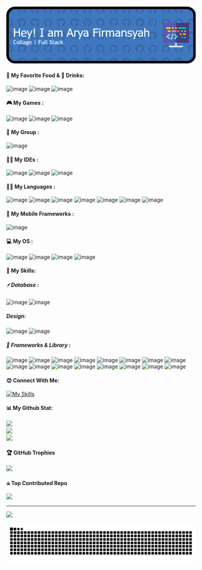 ![header](/img/github-header-image.png)

<!--
**Arya121503/Arya121503** is a ✨ _special_ ✨ repository because its `README.md` (this file) appears on your GitHub profile.

Here are some ideas to get you started:

- 🔭 I’m currently working on ...
- 🌱 I’m currently learning ...
- 👯 I’m looking to collaborate on ...
- 🤔 I’m looking for help with ...
- 💬 Ask me about ...
- 📫 How to reach me: ...
- 😄 Pronouns: ...
- ⚡ Fun fact: ...
-->
#### 🍔 My Favorite Food & 🍵 Drinks:


![image](https://img.shields.io/badge/KFC-F40027?style=for-the-badge&logo=kfc&logoColor=white)
![image](https://img.shields.io/badge/McDonald's-FBC817?style=for-the-badge&logo=McDonald's&logoColor=white) ![image](https://img.shields.io/badge/Grab-00B14F?style=for-the-badge&logo=grab&logoColor=white)

#### 🎮 My Games :

![image](https://img.shields.io/badge/Epic%20Games-313131?style=for-the-badge&logo=Epic%20Games&logoColor=white) ![image](https://img.shields.io/badge/Riot_Games-D32936?style=for-the-badge&logo=riot-games&logoColor=white)
![image](https://img.shields.io/badge/Steam-000000?style=for-the-badge&logo=steam&logoColor=white)

#### 🤜  My Group :
![image](https://img.shields.io/badge/Discord-5865F2?style=for-the-badge&logo=discord&logoColor=white)

#### 👩‍💻 My IDEs :
![image](https://img.shields.io/badge/Android_Studio-3DDC84?style=for-the-badge&logo=android-studio&logoColor=white) ![image](https://img.shields.io/badge/Colab-F9AB00?style=for-the-badge&logo=googlecolab&color=525252) ![image](https://img.shields.io/badge/VSCode-0078D4?style=for-the-badge&logo=visual%20studio%20code&logoColor=white)

#### 👩‍💻 My Languages :
![image](https://img.shields.io/badge/HTML5-E34F26?style=for-the-badge&logo=html5&logoColor=white) ![image](https://img.shields.io/badge/CSS3-1572B6?style=for-the-badge&logo=css3&logoColor=white) ![image](https://img.shields.io/badge/JavaScript-323330?style=for-the-badge&logo=javascript&logoColor=F7DF1E) ![image](https://img.shields.io/badge/PHP-777BB4?style=for-the-badge&logo=php&logoColor=white) ![image](https://img.shields.io/badge/Python-FFD43B?style=for-the-badge&logo=python&logoColor=blue) ![image](https://img.shields.io/badge/TypeScript-007ACC?style=for-the-badge&logo=typescript&logoColor=white) ![image](https://img.shields.io/badge/C%2B%2B-00599C?style=for-the-badge&logo=c%2B%2B&logoColor=white)

#### 📱 My Mobile Frameworks :
![image](https://img.shields.io/badge/NativeScript-3655FF?style=for-the-badge&logo=NativeScript&logoColor=black)

#### 💻 My OS :
![image](https://img.shields.io/badge/Android-3DDC84?style=for-the-badge&logo=android&logoColor=white) ![image](https://img.shields.io/badge/Kali_Linux-557C94?style=for-the-badge&logo=kali-linux&logoColor=white) ![image](https://img.shields.io/badge/Unraid-F15A2C?style=for-the-badge&logo=unraid&logoColor=white) ![image](https://img.shields.io/badge/Windows_11-0078d4?style=for-the-badge&logo=windows-11&logoColor=white)

#### 📖 My Skills:

##### ⚡ Database :
![image](https://img.shields.io/badge/dbeaver-382923?style=for-the-badge&logo=dbeaver&logoColor=white) ![image](https://img.shields.io/badge/MySQL-005C84?style=for-the-badge&logo=mysql&logoColor=white)
##### Design:
![image](https://img.shields.io/badge/Figma-F24E1E?style=for-the-badge&logo=figma&logoColor=whit) ![image](https://img.shields.io/badge/Canva-%2300C4CC.svg?&style=for-the-badge&logo=Canva&logoColor=white)
##### 🚀 Frameworks & Library :
![image](https://img.shields.io/badge/Bootstrap-563D7C?style=for-the-badge&logo=bootstrap&logoColor=white) ![image](https://img.shields.io/badge/Chocolatey-80B5E3?style=for-the-badge&logo=chocolatey&logoColor=fff) ![image](https://img.shields.io/badge/Composer-885630?style=for-the-badge&logo=Composer&logoColor=white) ![image](https://img.shields.io/badge/Docker-2CA5E0?style=for-the-badge&logo=docker&logoColor=white) ![image](https://img.shields.io/badge/Expo-1B1F23?style=for-the-badge&logo=expo&logoColor=white) ![image](https://img.shields.io/badge/firebase-ffca28?style=for-the-badge&logo=firebase&logoColor=black) ![image](https://img.shields.io/badge/jQuery-0769AD?style=for-the-badge&logo=jquery&logoColor=white) ![image](https://img.shields.io/badge/Nginx-009639?style=for-the-badge&logo=nginx&logoColor=white) ![image](https://img.shields.io/badge/ngrok-140648?style=for-the-badge&logo=Ngrok&logoColor=white) ![image](https://img.shields.io/badge/Node%20js-339933?style=for-the-badge&logo=nodedotjs&logoColor=white) ![image](https://img.shields.io/badge/npm-CB3837?style=for-the-badge&logo=npm&logoColor=white) ![image](https://img.shields.io/badge/OpenJDK-ED8B00?style=for-the-badge&logo=openjdk&logoColor=white) ![image](https://img.shields.io/badge/Postman-FF6C37?style=for-the-badge&logo=Postman&logoColor=white) ![image](https://img.shields.io/badge/PowerBI-F2C811?style=for-the-badge&logo=Power%20BI&logoColor=white) ![image](https://img.shields.io/badge/Vite-B73BFE?style=for-the-badge&logo=vite&logoColor=FFD62E) ![image](https://img.shields.io/badge/Laravel-FF2D20?style=for-the-badge&logo=laravel&logoColor=white)


#### 😊 Connect With Me:
[![My Skills](https://skillicons.dev/icons?i=instagram,linkedin,github,twitter)](https://skillicons.dev)

#### 📊  My Github Stat:

![](https://github-readme-stats.vercel.app/api?username=Arya121503&theme=default&hide_border=false&include_all_commits=true&count_private=false)<br/>
![](https://nirzak-streak-stats.vercel.app/?user=Arya121503&theme=default&hide_border=false)<br/>
![](https://github-readme-stats.vercel.app/api/top-langs/?username=Arya121503&theme=default&hide_border=false&include_all_commits=true&count_private=false&layout=compact)

#### 🏆 GitHub Trophies
![](https://github-profile-trophy.vercel.app/?username=Arya121503&theme=radical&no-frame=false&no-bg=true&margin-w=4)

####  🔝 Top Contributed Repo
![](https://github-contributor-stats.vercel.app/api?username=Arya121503&limit=5&theme=dark&combine_all_yearly_contributions=true)

---
[![](https://visitcount.itsvg.in/api?id=Arya121503&icon=0&color=0)](https://visitcount.itsvg.in)

<!-- Proudly created with GPRM ( https://gprm.itsvg.in ) -->

<img src="https://raw.githubusercontent.com/Arya121503/Arya121503/output/snake.svg" alt="Snake animation" />

###